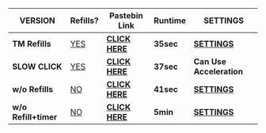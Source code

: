 VERSION | Refills? | Pastebin Link | Runtime | SETTINGS
---------|----------|----------|---------|---------
**TM Refills**| [YES](/#label-red) | [**CLICK HERE**](https://pastebin.com/XZHJc7RG) | **35sec** | [**SETTINGS**](http://i.imgur.com/GEAmXWC.png)
**SLOW CLICK** | [YES](/#label-red)| [**CLICK HERE**](https://pastebin.com/zbU1AS7L) | **37sec** | **Can Use Acceleration**
**w/o Refills** | [NO](/#label-green)| [**CLICK HERE**](https://pastebin.com/uYRsHaa6) | **41sec** | [**SETTINGS**](http://i.imgur.com/v6NsoLw.png)
**w/o Refill+timer** | [NO](/#label-green)| [**CLICK HERE**](https://pastebin.com/dSKYifKJ) | **5min** | [**SETTINGS**](http://i.imgur.com/GEAmXWC.png)

